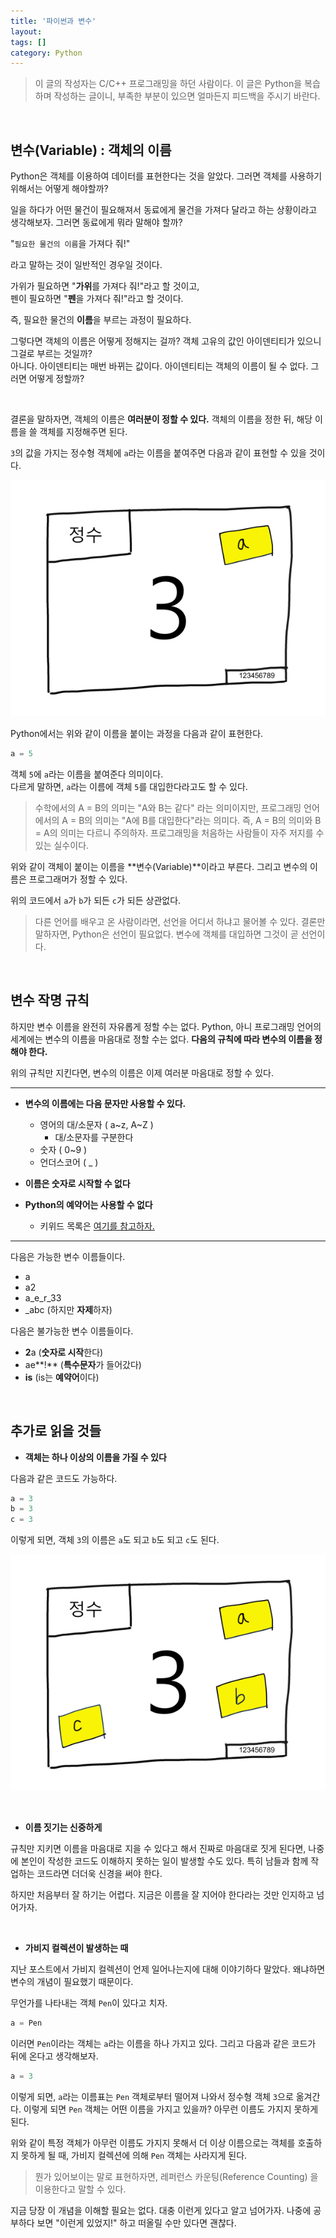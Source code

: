 ```yaml
---
title: '파이썬과 변수'
layout: 
tags: []
category: Python
---
```

> 이 글의 작성자는 C/C++ 프로그래밍을 하던 사람이다.
> 이 글은 Python을 복습하며 작성하는 글이니, 부족한 부분이 있으면 얼마든지 피드백을 주시기 바란다.

&nbsp;

## 변수(Variable) : 객체의 이름

Python은 객체를 이용하여 데이터를 표현한다는 것을 알았다.
그러면 객체를 사용하기 위해서는 어떻게 해야할까?

일을 하다가 어떤 물건이 필요해져서 동료에게 물건을 가져다 달라고
하는 상황이라고 생각해보자. 그러면 동료에게 뭐라 말해야 할까?

"``필요한 물건의 이름``을 가져다 줘!"

라고 말하는 것이 일반적인 경우일 것이다.

가위가 필요하면 "**가위**를 가져다 줘!"라고 할 것이고,  
펜이 필요하면 "**펜**을 가져다 줘!"라고 할 것이다.

즉, 필요한 물건의 **이름**을 부르는 과정이 필요하다.

그렇다면 객체의 이름은 어떻게 정해지는 걸까?
객체 고유의 값인 아이덴티티가 있으니 그걸로 부르는 것일까?  
아니다. 아이덴티티는 매번 바뀌는 값이다. 아이덴티티는 객체의 이름이
될 수 없다. 그러면 어떻게 정할까?

&nbsp;

결론을 말하자면, 객체의 이름은 **여러분이 정할 수 있다.**
객체의 이름을 정한 뒤, 해당 이름을 쓸 객체를 지정해주면 된다.

``3``의 값을 가지는 정수형 객체에 ``a``라는 이름을 붙여주면
다음과 같이 표현할 수 있을 것이다.

![객체 이름](/assets/images/python/3/objectName.png "객체 이름")

Python에서는 위와 같이 이름을 붙이는 과정을 다음과 같이 표현한다.

```python
a = 5
```

객체 ``5``에 ``a``라는 이름을 붙여준다 의미이다.  
다르게 말하면, ``a``라는 이름에 객체 ``5``를 대입한다라고도 할 수 있다.

> 수학에서의 A = B의 의미는 "A와 B는 같다" 라는 의미이지만,
> 프로그래밍 언어에서의 A = B의 의미는 "A에 B를 대입한다"라는 의미다.
> 즉, A = B의 의미와 B = A의 의미는 다르니 주의하자.
> 프로그래밍을 처음하는 사람들이 자주 저지를 수 있는 실수이다.

위와 같이 객체이 붙이는 이름을 **변수(Variable)**이라고 부른다.
그리고 변수의 이름은 프로그래머가 정할 수 있다.

위의 코드에서 ``a``가 ``b``가 되든 ``c``가 되든 상관없다.

> 다른 언어를 배우고 온 사람이라면, 선언을 어디서 하냐고 물어볼 수 있다.
> 결론만 말하자면, Python은 선언이 필요없다.
> 변수에 객체를 대입하면 그것이 곧 선언이다.


&nbsp;


## 변수 작명 규칙

하지만 변수 이름을 완전히 자유롭게 정할 수는 없다.
Python, 아니 프로그래밍 언어의 세계에는 변수의 이름을 마음대로
정할 수는 없다. **다음의 규칙에 따라 변수의 이름을 정해야 한다.**

위의 규칙만 지킨다면, 변수의 이름은 이제 여러분 마음대로 정할 수 있다.


------------



- **변수의 이름에는 다음 문자만 사용할 수 있다.**
	- 영어의 대/소문자 ( a~z, A~Z )
		- 대/소문자를 구분한다
	- 숫자 ( 0~9 )
	- 언더스코어 ( _ )

- **이름은 숫자로 시작할 수 없다**

- **Python의 예약어는 사용할 수 없다**
	- 키위드 목록은 [여기를 참고하자.](https://docs.python.org/ko/3/reference/lexical_analysis.html#keywords "여기")
	

------------

다음은 가능한 변수 이름들이다.
- a
- a2
- a_e_r_33
- _abc (하지만 **자제**하자)

다음은 불가능한 변수 이름들이다.
- **2**a (**숫자로 시작**한다)
- ae**!** (**특수문자**가 들어갔다)
- **is** (is는 **예약어**이다)

&nbsp;

## 추가로 읽을 것들

- **객체는 하나 이상의 이름을 가질 수 있다**

다음과 같은 코드도 가능하다.

```python
a = 3
b = 3
c = 3
```

이렇게 되면, 객체 ``3``의 이름은 ``a``도 되고 ``b``도 되고
``c``도 된다.

![객체 이름](/assets/images/python/3/objectName2.png "객체 이름")

&nbsp;

- **이름 짓기는 신중하게**

규칙만 지키면 이름을 마음대로 지을 수 있다고 해서 진짜로 마음대로
짓게 된다면, 나중에 본인이 작성한 코드도 이해하지 못하는 일이
발생할 수도 있다.
특히 남들과 함께 작업하는 코드라면 더더욱 신경을 써야 한다.

하지만 처음부터 잘 하기는 어렵다. 지금은 이름을 잘 지어야 한다라는
것만 인지하고 넘어가자.

&nbsp;

- **가비지 컬렉션이 발생하는 때**

지난 포스트에서 가비지 컬렉션이 언제 일어나는지에 대해
이야기하다 말았다. 왜냐하면 변수의 개념이 필요했기 때문이다.

무언가를 나타내는 객체 ``Pen``이 있다고 치자.

```python
a = Pen
```

이러면 ``Pen``이라는 객체는 ``a``라는 이름을 하나 가지고 있다.
그리고 다음과 같은 코드가 뒤에 온다고 생각해보자.

```python
a = 3
```

이렇게 되면, ``a``라는 이름표는 ``Pen`` 객체로부터 떨어져 나와서
정수형 객체 ``3``으로 옮겨간다. 이렇게 되면 ``Pen`` 객체는 어떤
이름을 가지고 있을까? 아무런 이름도 가지지 못하게 된다.

위와 같이 특정 객체가 아무런 이름도 가지지 못해서 더 이상 이름으로는
객체를 호출하지 못하게 될 때, 가비지 컬렉션에 의해 ``Pen`` 객체는
사라지게 된다.

> 뭔가 있어보이는 말로 표현하자면, 레퍼런스 카운팅(Reference Counting)
> 을 이용한다고 말할 수 있다.

지금 당장 이 개념을 이해할 필요는 없다. 대충 이런게 있다고
알고 넘어가자. 나중에 공부하다 보면 "이런게 있었지!" 하고
떠올릴 수만 있다면 괜찮다.

&nbsp;